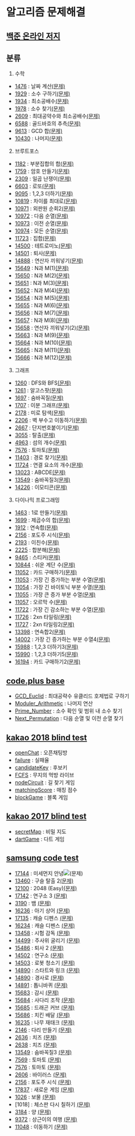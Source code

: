 알고리즘 문제해결
==============
[백준 온라인 저지]
----------------
## 분류
1. 수학
- [1476]    : 날짜 계산[(문제)](https://www.acmicpc.net/problem/1476)
- [1929]    : 소수 구하기[(문제)](https://www.acmicpc.net/problem/1929)
- [1934]    : 최소공배수[(문제)](https://www.acmicpc.net/problem/1934)
- [1978]    : 소수 찾기[(문제)](https://www.acmicpc.net/problem/1978)
- [2609]    : 최대공약수와 최소공배수[(문제)](https://www.acmicpc.net/problem/2609)
- [6588]    : 골드바흐의 추측[(문제)](https://www.acmicpc.net/problem/6588)
- [9613]    : GCD 합[(문제)](https://www.acmicpc.net/problem/9613)
- [10430]   : 나머지[(문제)](https://www.acmicpc.net/problem/10430)

2. 브루트포스
- [1182]    : 부분집합의 합[(문제)](https://www.acmicpc.net/problem/1182)
- [1759]    : 암호 만들기[(문제)](https://www.acmicpc.net/problem/1759)
- [2309]    : 일곱 난쟁이[(문제)](https://www.acmicpc.net/problem/2309)
- [6603]    : 로또[(문제)](https://www.acmicpc.net/problem/6603)
- [9095]    : 1,2,3 더하기[(문제)](https://www.acmicpc.net/problem/9095)
- [10819]   : 차이를 최대로[(문제)](https://www.acmicpc.net/problem/10819)
- [10971]   : 외판원 순회2[(문제)](https://www.acmicpc.net/problem/10971)
- [10972]   : 다음 순열[(문제)](https://www.acmicpc.net/problem/10972)
- [10973]   : 이전 순열[(문제)](https://www.acmicpc.net/problem/10973)
- [10974]   : 모든 순열[(문제)](https://www.acmicpc.net/problem/10974)
- [11723]   : 집합[(문제)](https://www.acmicpc.net/problem/11723)
- [14500]   : 테트로미노[(문제)](https://www.acmicpc.net/problem/14500)
- [14501]   : 퇴사[(문제)](https://www.acmicpc.net/problem/14501)
- [14888]   : 연산자 끼워넣기[(문제)](https://www.acmicpc.net/problem/14888)
- [15649]   : N과 M(1)[(문제)](https://www.acmicpc.net/problem/15649)
- [15650]   : N과 M(2)[(문제)](https://www.acmicpc.net/problem/15650)
- [15651]   : N과 M(3)[(문제)](https://www.acmicpc.net/problem/15651)
- [15652]   : N과 M(4)[(문제)](https://www.acmicpc.net/problem/15652)
- [15654]   : N과 M(5)[(문제)](https://www.acmicpc.net/problem/15654)
- [15655]   : N과 M(6)[(문제)](https://www.acmicpc.net/problem/15655)
- [15656]   : N과 M(7)[(문제)](https://www.acmicpc.net/problem/15656)
- [15657]   : N과 M(8)[(문제)](https://www.acmicpc.net/problem/15657)
- [15658]   : 연산자 끼워넣기(2)[(문제)](https://www.acmicpc.net/problem/15658)
- [15663]   : N과 M(9)[(문제)](https://www.acmicpc.net/problem/15663)
- [15664]   : N과 M(10)[(문제)](https://www.acmicpc.net/problem/15664)
- [15665]   : N과 M(11)[(문제)](https://www.acmicpc.net/problem/15665)
- [15666]   : N과 M(12)[(문제)](https://www.acmicpc.net/problem/15666)

3. 그래프
- [1260]    : DFS와 BFS[(문제)](https://www.acmicpc.net/problem/1260)
- [1261]    : 알고스팟[(문제)](https://www.acmicpc.net/problem/1261)
- [1697]    : 숨바꼭질[(문제)](https://www.acmicpc.net/problem/1697)
- [1707]    : 이분 그래프[(문제)](https://www.acmicpc.net/problem/1707)
- [2178]    : 미로 탐색[(문제)](https://www.acmicpc.net/problem/2178)
- [2206]    : 벽 부수고 이동하기[(문제)](https://www.acmicpc.net/problem/2206)
- [2667]    : 단지번호붙이기[(문제)](https://www.acmicpc.net/problem/2667)
- [3055]    : 탈출[(문제)](https://www.acmicpc.net/problem/3055)
- [4963]    : 섬의 개수[(문제)](https://www.acmicpc.net/problem/4963)
- [7576]    : 토마토[(문제)](https://www.acmicpc.net/problem/7576)
- [11403]   : 경로 찾기[(문제)](https://www.acmicpc.net/problem/11403)
- [11724]   : 연결 요소의 개수[(문제)](https://www.acmicpc.net/problem/11724)
- [13023]   : ABCDE[(문제)](https://www.acmicpc.net/problem/13023)
- [13549]   : 숨바꼭질3[(문제)](https://www.acmicpc.net/problem/13549)
- [14226]   : 이모티콘[(문제)](https://www.acmicpc.net/problem/14226)

3. 다이나믹 프로그래밍
- [1463]    : 1로 만들기[(문제)](https://www.acmicpc.net/problem/1463)
- [1699]    : 제곱수의 합[(문제)](https://www.acmicpc.net/problem/1699)
- [1912]    : 연속합[(문제)](https://www.acmicpc.net/problem/1912)
- [2156]    : 포도주 시식[(문제)](https://www.acmicpc.net/problem/2156)
- [2193]    : 이친수[(문제)](https://www.acmicpc.net/problem/2193)
- [2225]    : 합분해[(문제)](https://www.acmicpc.net/problem/2225)
- [9465]    : 스티커[(문제)](https://www.acmicpc.net/problem/9465)
- [10844]   : 쉬운 계단 수[(문제)](https://www.acmicpc.net/problem/10844)
- [11052]   : 카드 구매하기[(문제)](https://www.acmicpc.net/problem/11052)
- [11053]   : 가장 긴 증가하는 부분 수열[(문제)](https://www.acmicpc.net/problem/11053)
- [11054]   : 가장 긴 바이토닉 부분 수열[(문제)](https://www.acmicpc.net/problem/11054)
- [11055]   : 가장 큰 증가 부분 수열[(문제)](https://www.acmicpc.net/problem/11055)
- [11057]   : 오르막 수[(문제)](https://www.acmicpc.net/problem/11057)
- [11722]   : 가장 긴 감소하는 부분 수열[(문제)](https://www.acmicpc.net/problem/11722)
- [11726]   : 2xn 타일링[(문제)](https://www.acmicpc.net/problem/11726)
- [11727]   : 2xn 타일링2[(문제)](https://www.acmicpc.net/problem/11727)
- [13398]   : 연속합2[(문제)](https://www.acmicpc.net/problem/13398)
- [14002]   : 가장 긴 증가하는 부분 수열4[(문제)](https://www.acmicpc.net/problem/14002)
- [15988]   : 1,2,3 더하기3[(문제)](https://www.acmicpc.net/problem/15988)
- [15990]   : 1,2,3 더하기5[(문제)](https://www.acmicpc.net/problem/15990)
- [16194]   : 카드 구매하기2[(문제)](https://www.acmicpc.net/problem/16194)

[code.plus base]
----------------
- [GCD_Euclid]            : 최대공략수 유클리드 호제법로 구하기
- [Moduler_Arithmetic]    : 나머지 연산
- [Prime_Number]          : 소수 확인 및 범위 내 소수 찾기
- [Next_Permutation]      : 다음 순열 및 이전 순열 찾기

[kakao 2018 blind test]
----------------
- [openChat]			: 오픈채팅방
- [failure]				: 실패율
- [candidateKey]		: 후보키
- [FCFS]				: 무지의 먹방 라이브
- [nodeCircuit]			: 길 찾기 게임
- [matchingScore]		: 매칭 점수
- [blockGame]			: 블록 게임

[kakao 2017 blind test]
----------------
- [secretMap]			: 비밀 지도
- [dartGame]			: 다트 게임

[samsung code test]
----------------
- [17144]				: 미세먼지 안녕![(문제)](https://www.acmicpc.net/problem/17144)
- [13460]				: 구슬 탈출 2[(문제)](https://www.acmicpc.net/problem/13460)
- [12100]				: 2048 (Easy)[(문제)](https://www.acmicpc.net/problem/12100)
- [17142]				: 연구소 3 [(문제)](https://www.acmicpc.net/problem/17142)
- [3190]				: 뱀 [(문제)](https://www.acmicpc.net/problem/3190)
- [16236]				: 아기 상어 [(문제)](https://www.acmicpc.net/problem/16236)
- [17135]				: 캐슬 디펜스 [(문제)](https://www.acmicpc.net/problem/17135)
- [16234]				: 캐슬 디펜스 [(문제)](https://www.acmicpc.net/problem/16234)
- [13458]				: 시험 감독 [(문제)](https://www.acmicpc.net/problem/13458)
- [14499]				: 주사위 굴리기 [(문제)](https://www.acmicpc.net/problem/14499)
- [15486]				: 퇴사 2 [(문제)](https://www.acmicpc.net/problem/15486)
- [14502]				: 연구소 [(문제)](https://www.acmicpc.net/problem/14502)
- [14503]				: 로봇 청소기 [(문제)](https://www.acmicpc.net/problem/14503)
- [14890]				: 스타트와 링크 [(문제)](https://www.acmicpc.net/problem/14890)
- [14890]				: 경사로 [(문제)](https://www.acmicpc.net/problem/14890)
- [14891]				: 톱니바퀴 [(문제)](https://www.acmicpc.net/problem/14891)
- [15683]				: 감시 [(문제)](https://www.acmicpc.net/problem/15683)
- [15684]				: 사다리 조작 [(문제)](https://www.acmicpc.net/problem/15684)
- [15685]				: 드래곤 커브 [(문제)](https://www.acmicpc.net/problem/15685)
- [15686]				: 치킨 배달 [(문제)](https://www.acmicpc.net/problem/15686)
- [16235]				: 나무 재태크 [(문제)](https://www.acmicpc.net/problem/16235)
- [2146]				: 다리 만들기 [(문제)](https://www.acmicpc.net/problem/2146)
- [2636]				: 치즈 [(문제)](https://www.acmicpc.net/problem/2636)
- [2638]				: 치즈 [(문제)](https://www.acmicpc.net/problem/2638)
- [13549]				: 숨바꼭질3 [(문제)](https://www.acmicpc.net/problem/13549)
- [7569]				: 토마토 [(문제)](https://www.acmicpc.net/problem/7569)
- [7576]				: 토마토 [(문제)](https://www.acmicpc.net/problem/7576)
- [2606]				: 바이러스 [(문제)](https://www.acmicpc.net/problem/2606)
- [2156]				: 포도주 시식 [(문제)](https://www.acmicpc.net/problem/2156)
- [17837]				: 새로운 게임 [(문제)](https://www.acmicpc.net/problem/17837)
- [1026]				: 보물 [(문제)](https://www.acmicpc.net/problem/1026)
- [1018]				: 체스판 다시 칠하기 [(문제)](https://www.acmicpc.net/problem/1018)
- [3184]				: 양 [(문제)](https://www.acmicpc.net/problem/3184)
- [9372]				: 상근이의 여행 [(문제)](https://www.acmicpc.net/problem/9372)
- [11048]				: 이동하기 [(문제)](https://www.acmicpc.net/problem/11048)


[백준 온라인 저지]: https://www.acmicpc.net
[1476]: https://github.com/Loloara/algorithm-quiz/blob/master/baekjoon/math/1476.cpp
[1929]: https://github.com/Loloara/algorithm-quiz/blob/master/baekjoon/math/1929.cpp
[1934]: https://github.com/Loloara/algorithm-quiz/blob/master/baekjoon/math/1934.cpp
[1978]: https://github.com/Loloara/algorithm-quiz/blob/master/baekjoon/math/1978.cpp
[2609]: https://github.com/Loloara/algorithm-quiz/blob/master/baekjoon/math/2609.cpp
[6588]: https://github.com/Loloara/algorithm-quiz/blob/master/baekjoon/math/6588.cpp
[9613]: https://github.com/Loloara/algorithm-quiz/blob/master/baekjoon/math/9613.cpp
[10430]: https://github.com/Loloara/algorithm-quiz/blob/master/baekjoon/math/10430.cpp
[2309]: https://github.com/Loloara/algorithm-quiz/blob/master/baekjoon/bruteforce/loop/2309.cpp
[14500]: https://github.com/Loloara/algorithm-quiz/blob/master/baekjoon/bruteforce/loop/14500.cpp
[6603]: https://github.com/Loloara/algorithm-quiz/blob/master/baekjoon/bruteforce/permutation/6603.cpp
[10971]: https://github.com/Loloara/algorithm-quiz/blob/master/baekjoon/bruteforce/permutation/10971.cpp
[10972]: https://github.com/Loloara/algorithm-quiz/blob/master/baekjoon/bruteforce/permutation/10972.cpp
[10973]: https://github.com/Loloara/algorithm-quiz/blob/master/baekjoon/bruteforce/permutation/10973.cpp
[10974]: https://github.com/Loloara/algorithm-quiz/blob/master/baekjoon/bruteforce/permutation/10974.cpp
[10819]: https://github.com/Loloara/algorithm-quiz/blob/master/baekjoon/bruteforce/permutation/10819.cpp
[14888]: https://github.com/Loloara/algorithm-quiz/blob/master/baekjoon/bruteforce/permutation/14888.cpp
[1759]: https://github.com/Loloara/algorithm-quiz/blob/master/baekjoon/bruteforce/recursive/1759.cpp
[9095]: https://github.com/Loloara/algorithm-quiz/blob/master/baekjoon/bruteforce/recursive/9095.cpp
[14501]: https://github.com/Loloara/algorithm-quiz/blob/master/baekjoon/bruteforce/recursive/14501.cpp
[15649]: https://github.com/Loloara/algorithm-quiz/blob/master/baekjoon/bruteforce/recursive/15649.cpp
[15650]: https://github.com/Loloara/algorithm-quiz/blob/master/baekjoon/bruteforce/recursive/15650.cpp 
[15651]: https://github.com/Loloara/algorithm-quiz/blob/master/baekjoon/bruteforce/recursive/15651.cpp 
[15652]: https://github.com/Loloara/algorithm-quiz/blob/master/baekjoon/bruteforce/recursive/15652.cpp 
[15654]: https://github.com/Loloara/algorithm-quiz/blob/master/baekjoon/bruteforce/recursive/15654.cpp 
[15655]: https://github.com/Loloara/algorithm-quiz/blob/master/baekjoon/bruteforce/recursive/15655.cpp
[15656]: https://github.com/Loloara/algorithm-quiz/blob/master/baekjoon/bruteforce/recursive/15656.cpp
[15657]: https://github.com/Loloara/algorithm-quiz/blob/master/baekjoon/bruteforce/recursive/15657.cpp
[15658]: https://github.com/Loloara/algorithm-quiz/blob/master/baekjoon/bruteforce/recursive/15658.cpp
[15663]: https://github.com/Loloara/algorithm-quiz/blob/master/baekjoon/bruteforce/recursive/15663.cpp
[15664]: https://github.com/Loloara/algorithm-quiz/blob/master/baekjoon/bruteforce/recursive/15664.cpp
[15665]: https://github.com/Loloara/algorithm-quiz/blob/master/baekjoon/bruteforce/recursive/15665.cpp
[15666]: https://github.com/Loloara/algorithm-quiz/blob/master/baekjoon/bruteforce/recursive/15666.cpp
[1182]: https://github.com/Loloara/algorithm-quiz/blob/master/baekjoon/bruteforce/bitwise/1182.cpp
[11723]: https://github.com/Loloara/algorithm-quiz/blob/master/baekjoon/bruteforce/bitwise/11723.cpp
[1260]: https://github.com/Loloara/algorithm-quiz/blob/master/baekjoon/graph/1260.cpp
[13023]: https://github.com/Loloara/algorithm-quiz/blob/master/baekjoon/graph/13023.cpp
[1707]: https://github.com/Loloara/algorithm-quiz/blob/master/baekjoon/graph/dfs/1707.cpp
[4963]: https://github.com/Loloara/algorithm-quiz/blob/master/baekjoon/graph/dfs/4963.cpp
[1261]: https://github.com/Loloara/algorithm-quiz/blob/master/baekjoon/graph/bfs/1261.cpp
[1697]: https://github.com/Loloara/algorithm-quiz/blob/master/baekjoon/graph/bfs/1697.cpp
[2178]: https://github.com/Loloara/algorithm-quiz/blob/master/baekjoon/graph/bfs/2178.cpp
[2206]: https://github.com/Loloara/algorithm-quiz/blob/master/baekjoon/graph/bfs/2206.cpp
[2667]: https://github.com/Loloara/algorithm-quiz/blob/master/baekjoon/graph/bfs/2667.cpp
[3055]: https://github.com/Loloara/algorithm-quiz/blob/master/baekjoon/graph/bfs/3055.cpp
[7576]: https://github.com/Loloara/algorithm-quiz/blob/master/baekjoon/graph/bfs/7576.cpp
[11724]: https://github.com/Loloara/algorithm-quiz/blob/master/baekjoon/graph/bfs/11724.cpp
[13549]: https://github.com/Loloara/algorithm-quiz/blob/master/baekjoon/graph/bfs/13549.cpp
[14226]: https://github.com/Loloara/algorithm-quiz/blob/master/baekjoon/graph/bfs/14226.cpp
[1463]: https://github.com/Loloara/algorithm-quiz/blob/master/baekjoon/dp/1463.cpp
[1699]: https://github.com/Loloara/algorithm-quiz/blob/master/baekjoon/dp/1699.cpp
[1912]: https://github.com/Loloara/algorithm-quiz/blob/master/baekjoon/dp/1912.cpp
[2156]: https://github.com/Loloara/algorithm-quiz/blob/master/baekjoon/dp/2156.cpp
[2193]: https://github.com/Loloara/algorithm-quiz/blob/master/baekjoon/dp/2193.cpp
[2225]: https://github.com/Loloara/algorithm-quiz/blob/master/baekjoon/dp/2225.cpp
[9465]: https://github.com/Loloara/algorithm-quiz/blob/master/baekjoon/dp/9465.cpp
[10844]: https://github.com/Loloara/algorithm-quiz/blob/master/baekjoon/dp/10844.cpp
[11052]: https://github.com/Loloara/algorithm-quiz/blob/master/baekjoon/dp/11052.cpp
[11053]: https://github.com/Loloara/algorithm-quiz/blob/master/baekjoon/dp/11053.cpp
[11054]: https://github.com/Loloara/algorithm-quiz/blob/master/baekjoon/dp/11054.cpp
[11055]: https://github.com/Loloara/algorithm-quiz/blob/master/baekjoon/dp/11055.cpp
[11057]: https://github.com/Loloara/algorithm-quiz/blob/master/baekjoon/dp/11057.cpp
[11722]: https://github.com/Loloara/algorithm-quiz/blob/master/baekjoon/dp/11722.cpp
[11726]: https://github.com/Loloara/algorithm-quiz/blob/master/baekjoon/dp/11726.cpp
[11727]: https://github.com/Loloara/algorithm-quiz/blob/master/baekjoon/dp/11727.cpp
[13398]: https://github.com/Loloara/algorithm-quiz/blob/master/baekjoon/dp/13398.cpp
[14002]: https://github.com/Loloara/algorithm-quiz/blob/master/baekjoon/dp/14002.cpp
[15988]: https://github.com/Loloara/algorithm-quiz/blob/master/baekjoon/dp/15988.cpp
[15990]: https://github.com/Loloara/algorithm-quiz/blob/master/baekjoon/dp/15990.cpp
[16194]: https://github.com/Loloara/algorithm-quiz/blob/master/baekjoon/dp/16194.cpp


[code.plus base]: https://code.plus
[GCD_Euclid]: https://github.com/Loloara/algorithm-quiz/blob/master/base/GCD_Euclid.cpp
[Moduler_Arithmetic]: https://github.com/Loloara/algorithm-quiz/blob/master/base/Moduler_Arithmetic.cpp
[Prime_Number]: https://github.com/Loloara/algorithm-quiz/blob/master/base/Prime_Number.cpp
[Next_Permutation]: https://github.com/Loloara/algorithm-quiz/blob/master/base/Next_Permutation.cpp

[kakao 2018 blind test]: https://tech.kakao.com/2018/09/21/kakao-blind-recruitment-for2019-round-1/
[openChat]: https://github.com/Loloara/algorithm-quiz/blob/master/kakao/2018/openChat.cpp
[failure]: https://github.com/Loloara/algorithm-quiz/blob/master/kakao/2018/failure.cpp
[candidateKey]: https://github.com/Loloara/algorithm-quiz/blob/master/kakao/2018/candidateKey.cpp
[FCFS]: https://github.com/Loloara/algorithm-quiz/blob/master/kakao/2018/FCFS.cpp
[nodeCircuit]: https://github.com/Loloara/algorithm-quiz/blob/master/kakao/2018/nodeCircuit.cpp
[matchingScore]: https://github.com/Loloara/algorithm-quiz/blob/master/kakao/2018/matchingScore.cpp
[blockGame]: https://github.com/Loloara/algorithm-quiz/blob/master/kakao/2018/blockGame.cpp

[kakao 2017 blind test]: https://tech.kakao.com/2017/09/27/kakao-blind-recruitment-round-1/
[secretMap]: https://github.com/Loloara/algorithm-quiz/blob/master/kakao/2017/secretMap.cpp
[dartGame]: https://github.com/Loloara/algorithm-quiz/blob/master/kakao/2017/dartGame.cpp

[samsung code test]: https://www.acmicpc.net/workbook/view/1152
[17142]: https://github.com/Loloara/algorithm-quiz/blob/master/baekjoon/samsung/17142.cpp
[17144]: https://github.com/Loloara/algorithm-quiz/blob/master/baekjoon/samsung/17144.cpp
[13460]: https://github.com/Loloara/algorithm-quiz/blob/master/baekjoon/samsung/13460.cpp
[12100]: https://github.com/Loloara/algorithm-quiz/blob/master/baekjoon/samsung/12100.cpp
[3190]: https://github.com/Loloara/algorithm-quiz/blob/master/baekjoon/samsung/3190.cpp
[16236]: https://github.com/Loloara/algorithm-quiz/blob/master/baekjoon/samsung/16236.cpp
[17135]: https://github.com/Loloara/algorithm-quiz/blob/master/baekjoon/samsung/17135.cpp
[16234]: https://github.com/Loloara/algorithm-quiz/blob/master/baekjoon/samsung/16234.cpp
[13458]: https://github.com/Loloara/algorithm-quiz/blob/master/baekjoon/samsung/13458.cpp
[14499]: https://github.com/Loloara/algorithm-quiz/blob/master/baekjoon/samsung/14499.cpp
[15486]: https://github.com/Loloara/algorithm-quiz/blob/master/baekjoon/samsung/15486.cpp
[14502]: https://github.com/Loloara/algorithm-quiz/blob/master/baekjoon/samsung/14502.cpp
[14503]: https://github.com/Loloara/algorithm-quiz/blob/master/baekjoon/samsung/14503.cpp
[14889]: https://github.com/Loloara/algorithm-quiz/blob/master/baekjoon/samsung/14889.cpp
[14890]: https://github.com/Loloara/algorithm-quiz/blob/master/baekjoon/samsung/14890.cpp
[14891]: https://github.com/Loloara/algorithm-quiz/blob/master/baekjoon/samsung/14891.cpp
[15683]: https://github.com/Loloara/algorithm-quiz/blob/master/baekjoon/samsung/15683.cpp
[15684]: https://github.com/Loloara/algorithm-quiz/blob/master/baekjoon/samsung/15684.cpp
[15685]: https://github.com/Loloara/algorithm-quiz/blob/master/baekjoon/samsung/15685.cpp
[15686]: https://github.com/Loloara/algorithm-quiz/blob/master/baekjoon/samsung/15686.cpp
[16235]: https://github.com/Loloara/algorithm-quiz/blob/master/baekjoon/samsung/16235.cpp
[2146]: https://github.com/Loloara/algorithm-quiz/blob/master/baekjoon/samsung/2146.cpp
[2636]: https://github.com/Loloara/algorithm-quiz/blob/master/baekjoon/samsung/2636.cpp
[2638]: https://github.com/Loloara/algorithm-quiz/blob/master/baekjoon/samsung/2638.cpp
[7569]: https://github.com/Loloara/algorithm-quiz/blob/master/baekjoon/samsung/7569.cpp
[7576]: https://github.com/Loloara/algorithm-quiz/blob/master/baekjoon/samsung/7576.cpp
[2606]: https://github.com/Loloara/algorithm-quiz/blob/master/baekjoon/samsung/2606.cpp
[2156]: https://github.com/Loloara/algorithm-quiz/blob/master/baekjoon/samsung/2156.cpp
[17837]: https://github.com/Loloara/algorithm-quiz/blob/master/baekjoon/samsung/17837.cpp
[1026]: https://github.com/Loloara/algorithm-quiz/blob/master/baekjoon/samsung/1026.cpp
[11403]: https://github.com/Loloara/algorithm-quiz/blob/master/baekjoon/samsung/11403.cpp
[3184]: https://github.com/Loloara/algorithm-quiz/blob/master/baekjoon/samsung/3184.cpp
[9372]: https://github.com/Loloara/algorithm-quiz/blob/master/baekjoon/samsung/9372.cpp
[11048]: https://github.com/Loloara/algorithm-quiz/blob/master/baekjoon/samsung/11048.cpp